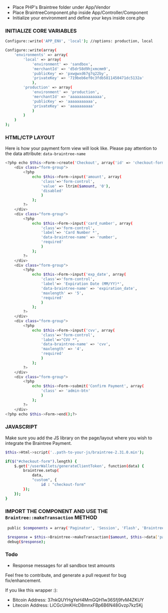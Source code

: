 - Place PHP's Braintree folder under App/Vendor
- Place BraintreeComponent.php inside App/Controller/Component
- Initialize your environment and define your keys inside core.php

### INITIALIZE CORE VARIABLES
```sh
Configure::write('APP_ENV', 'local'); //options: production, local

Configure::write(array(
	'environments' => array(
		'local' => array(
			'environment' => 'sandbox',
			'merchantId' => 'd5dr58d9hjxmcmm9',
			'publicKey' => 'pxwgwxd67g7q22by',
			'privateKey' => '719beb6ef0c3fdb5811450471dc5132a'
			),
		'production' => array(
			'environment' => 'production',
			'merchantId' => 'aaaaaaaaaaaaaa',
			'publicKey' => 'aaaaaaaaaaa',
			'privateKey' => 'aaaaaaaaaa'
			)
		)
	)
);
```

### HTML/CTP LAYOUT
Here is how your payment form view will look like. Please pay attention to the data attribute: ```data-braintree-name```
```sh
<?php echo $this->Form->create('Checkout', array('id' => 'checkout-form'));?>
  	<div class="form-group">
  		<?php
		  	echo $this->Form->input('amount', array(
		  		'class'=>'form-control',
		  		'value' => ltrim($amount, '0'),
		  		'disabled'
		  		)
		  	);
  		?>
  	</div>
  	<div class="form-group">
	  	<?php
		  	echo $this->Form->input('card_number', array(
		  		'class'=>'form-control',
		  		'label'=> 'Card Number *',
		  		'data-braintree-name' => 'number',
		  		'required'
		  		)
		  	);
	  	?>
  	</div>
  	<div class="form-group">
	  	<?php
		  	echo $this->Form->input('exp_date', array(
		  		'class'=>'form-control',
		  		'label'=> 'Expiration Date (MM/YY)*',
		  		'data-braintree-name' => 'expiration_date',
		  		'maxlength' => '5',
		  		'required'
		  		)
		  	);
	  	?>
  	</div>
  	<div class="form-group">
	  	<?php
		  	echo $this->Form->input('cvv', array(
		  		'class'=>'form-control',
		  		'label'=>"CVV *",
		  		'data-braintree-name' => 'cvv',
		  		'maxlength' => '4',
		  		'required'
		  		)
		  	);
	  	?>
  	</div>
  	<div class="form-group">
	  	<?php
		  	echo $this->Form->submit('Confirm Payment', array(
		  		'class' => 'admin-btn'
		  		)
		  	);
	  	?>
  	</div>
<?php echo $this->Form->end();?>
```
### JAVASCRIPT
Make sure you add the JS library on the page/layout where you wish to integrate the Braintree Payment.
```sh
$this->Html->script('..path-to-your-js/braintree-2.31.0.min');
```

```sh
if($("#checkout-form").length) {
	$.get('/userWallets/generateClientToken', function(data) {
		braintree.setup(
			data,
			"custom", {
				id : "checkout-form"
		});
	});
}

```

### IMPORT THE COMPONENT AND USE THE ```Braintree::makeTransaction``` METHOD
```sh
 public $components = array('Paginator', 'Session', 'Flash', 'Braintree');

 $response = $this->Braintree->makeTransaction($amount, $this->data['payment_method_nonce']);
 debug($response);
 ```

### Todo
- Response messages for all sandbox test amounts

Feel free to contribute, and generate a pull request for bug fix/enhancement.

If you like this wrapper :): 
- Bitcoin Address: 37nkQUYHgYeH4MmGQH1w36Sfj9fvM4ZKUY
- Litecoin Address: LiCGcUmKHcD8mnxFBp6B6N48Gvzp7kz5Kj 

